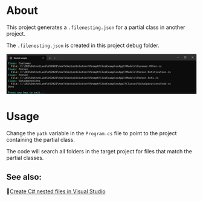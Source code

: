 ﻿# About

This project generates a `.filenesting.json` for a partial class in another project.

The `.filenesting.json` is created in this project debug folder.


![Figure](assets/figure.png)

# Usage

Change the `path` variable in the `Program.cs` file to point to the project containing the partial class.

The code will search all folders in the target project for files that match the partial classes.

## See also:

🔸[Create C# nested files in Visual Studio](https://dev.to/karenpayneoregon/create-c-nested-files-in-visual-studio-3j20)